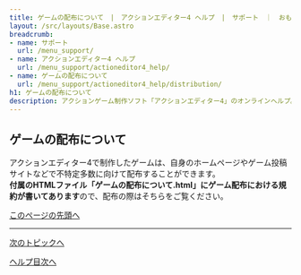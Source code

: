 ```yaml
---
title: ゲームの配布について　|　アクションエディター4 ヘルプ　|　サポート　｜　おもしろゲーム神殿
layout: /src/layouts/Base.astro
breadcrumb:
- name: サポート
  url: /menu_support/
- name: アクションエディター4 ヘルプ
  url: /menu_support/actioneditor4_help/
- name: ゲームの配布について
  url: /menu_support/actioneditor4_help/distribution/
h1: ゲームの配布について
description: アクションゲーム制作ソフト「アクションエディター4」のオンラインヘルプ。「ゲームの配布について」は「おもしろゲーム神殿」内のページです
---
```


## ゲームの配布について

アクションエディター4で制作したゲームは、自身のホームページやゲーム投稿サイトなどで不特定多数に向けて配布することができます。  
**付属のHTMLファイル「ゲームの配布について.html」にゲーム配布における規約が書いてあります**ので、配布の際はそちらをご覧ください。  

[このページの先頭へ](/menu_support/actioneditor4_help/distribution/)

---


[次のトピックへ](/menu_support/actioneditor4_help/word/)

[ヘルプ目次へ](/menu_support/actioneditor4_help/)